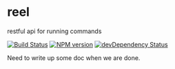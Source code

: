 reel
=======

restful api for running commands

[![Build Status](https://secure.travis-ci.org/fishin/reel.svg)](http://travis-ci.org/fishin/reel)
[![NPM version](https://badge.fury.io/js/reel.svg)](http://badge.fury.io/js/reel)
[![devDependency Status](https://david-dm.org/fishin/reel/dev-status.svg)](https://david-dm.org/fishin/reel#info=devDependencies)

Need to write up some doc when we are done.

